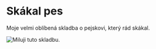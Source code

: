 <!DOCTYPE html>
<html>
<body>

  <h1>Skákal pes</h1>
  <p>Moje velmi oblíbená skladba o pejskovi, který rád skákal.</p>
  <img src="https://i.pinimg.com/originals/a9/5b/d5/a95bd58ee1b4d75445f7414e069e1b17.png" alt="Miluji tuto skladbu.">

   

</body>
</html>
